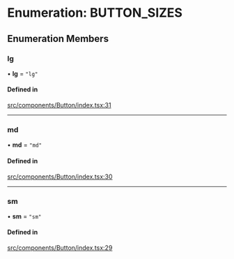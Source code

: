 # Enumeration: BUTTON\_SIZES

## Enumeration Members

### lg

• **lg** = ``"lg"``

#### Defined in

[src/components/Button/index.tsx:31](https://github.com/emranffl/next-core-ui/blob/0536197/src/components/Button/index.tsx#L31)

___

### md

• **md** = ``"md"``

#### Defined in

[src/components/Button/index.tsx:30](https://github.com/emranffl/next-core-ui/blob/0536197/src/components/Button/index.tsx#L30)

___

### sm

• **sm** = ``"sm"``

#### Defined in

[src/components/Button/index.tsx:29](https://github.com/emranffl/next-core-ui/blob/0536197/src/components/Button/index.tsx#L29)
